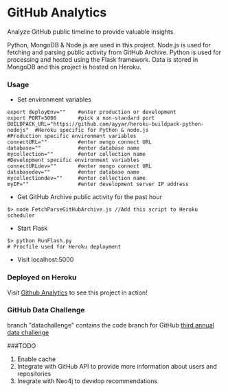 GitHub Analytics
===============

Analyze GitHub public timeline to provide valuable insights.

Python, MongoDB & Node.js are used in this project. Node.js is used for fetching and parsing public activity from GitHub Archive. 
Python is used for processing and hosted using the Flask framework. Data is stored in MongoDB and this project is hosted on Heroku.

### Usage
* Set environment variables
````
export deployEnv=""    #enter production or development
export PORT=5000       #pick a non-standard port
BUILDPACK_URL="https://github.com/ayyar/heroku-buildpack-python-nodejs"  #Heroku specific for Python & node.js 
#Production specific environment variables
connectURL=""          #enter mongo connect URL
database=""            #enter database name
mycollection=""        #enter collection name
#Development specific environment variables
connectURLdev=""       #enter mongo connect URL
databasedev=""         #enter database name
mycollectiondev=""     #enter collection name
myIP=""                #enter development server IP address

```` 
* Get GitHub Archive public activity for the past hour
````
$> node FetchParseGitHubArchive.js //Add this script to Heroku scheduler 
```` 
* Start Flask
````
$> python RunFlash.py
# Procfile used for Heroku deployment
````
* Visit localhost:5000 

### Deployed on Heroku
Visit <a href="http://rocky-hamlet-2442.herokuapp.com/">Github Analytics</a> to see this project in action!

### GitHub Data Challenge
branch "datachallenge" contains the code branch for GitHub <a href="https://github.com/blog/1864-third-annual-github-data-challenge">third annual data challenge</a>


###TODO
1. Enable cache
2. Integrate with GitHub API to provide more information about users and repositories
3. Inegrate with Neo4j to develop recommendations
